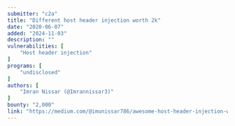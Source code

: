 ```yaml
---
submitter: "c2a"
title: "Different host header injection worth 2k"
date: "2020-06-07"
added: "2024-11-03"
description: ""
vulnerabilities: [
    "Host header injection"
]
programs: [
    "undisclosed"
]
authors: [
    "Imran Nissar (@Imrannissar3)"
]
bounty: "2,000"
link: "https://medium.com/@imunissar786/awesome-host-header-injection-worth-2k-a7e5be1dbb1d"
---
```




